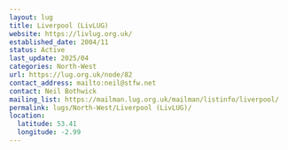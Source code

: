 ```yaml
---
layout: lug
title: Liverpool (LivLUG)
website: https://livlug.org.uk/
established_date: 2004/11
status: Active
last_update: 2025/04
categories: North-West
url: https://lug.org.uk/node/82
contact_address: mailto:neil@stfw.net
contact: Neil Bothwick
mailing_list: https://mailman.lug.org.uk/mailman/listinfo/liverpool/
permalink: lugs/North-West/Liverpool (LivLUG)/
location:
  latitude: 53.41
  longitude: -2.99
---
```

